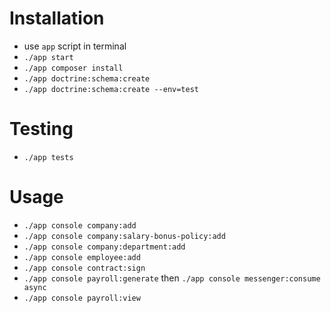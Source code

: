 # Installation
* use `app` script in terminal
* `./app start`
* `./app composer install`
* `./app doctrine:schema:create`
* `./app doctrine:schema:create --env=test`

# Testing
* `./app tests`

# Usage
* `./app console company:add`
* `./app console company:salary-bonus-policy:add`
* `./app console company:department:add`
* `./app console employee:add`
* `./app console contract:sign`
* `./app console payroll:generate` then `./app console messenger:consume async`
* `./app console payroll:view`